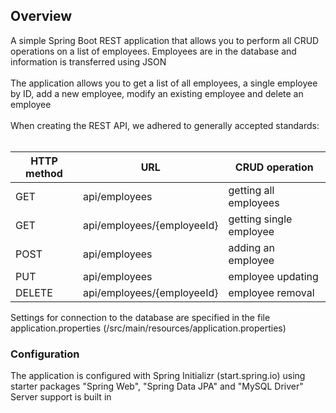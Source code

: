 <h2>Overview</h2>
A simple Spring Boot REST application that allows you to perform all CRUD operations on a list of employees. Employees are in the database and information is transferred using JSON
<br>
<br>
The application allows you to get a list of all employees, a single employee by ID, add a new employee, modify an existing employee and delete an employee
<br>
<br>
When creating the REST API, we adhered to generally accepted standards:
<br>
<br>

| HTTP method  | URL | CRUD operation |
| ------------- | ------------- | ----------- |
| GET  | api/employees  | getting all employees |
| GET  | api/employees/{employeeId}  | getting single employee |
| POST  | api/employees  | adding an employee |
| PUT  | api/employees  | employee updating |
| DELETE  | api/employees/{employeeId}  | employee removal |

Settings for connection to the database are specified in the file application.properties (/src/main/resources/application.properties)
<h3>Configuration</h3>
The application is configured with Spring Initializr (start.spring.io) using starter packages "Spring Web", "Spring Data JPA" and "MySQL Driver"<br>
Server support is built in
